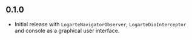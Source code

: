 ## 0.1.0

* Initial release with `LogarteNavigatorObserver`, `LogarteDioInterceptor` and console as a graphical user interface.